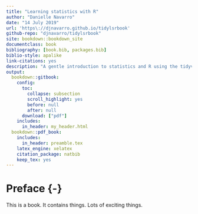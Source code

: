 ```yaml
--- 
title: "Learning statistics with R"
author: "Danielle Navarro"
date: "14 July 2019"
url: 'https\://djnavarro.github.io/tidylsrbook'
github-repo: "djnavarro/tidylsrbook"
site: bookdown::bookdown_site
documentclass: book
bibliography: [book.bib, packages.bib]
biblio-style: apalike
link-citations: yes
description: "A gentle introduction to statistics and R using the tidyverse"
output: 
  bookdown::gitbook:
    config:
      toc:
        collapse: subsection
        scroll_highlight: yes
        before: null
        after: null
      download: ["pdf"]
    includes:
      in_header: my_header.html
  bookdown::pdf_book:
    includes:
      in_header: preamble.tex
    latex_engine: xelatex
    citation_package: natbib
    keep_tex: yes
---
```


# Preface {-}

This is a book. It contains things. Lots of exciting things.





